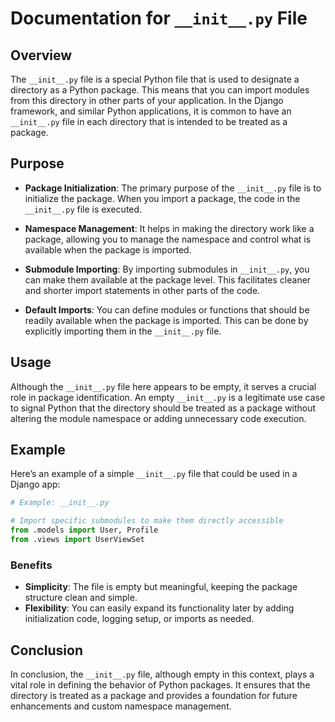 # Documentation for `__init__.py` File

## Overview

The `__init__.py` file is a special Python file that is used to designate a directory as a Python package. This means that you can import modules from this directory in other parts of your application. In the Django framework, and similar Python applications, it is common to have an `__init__.py` file in each directory that is intended to be treated as a package.

## Purpose

- **Package Initialization**: The primary purpose of the `__init__.py` file is to initialize the package. When you import a package, the code in the `__init__.py` file is executed.

- **Namespace Management**: It helps in making the directory work like a package, allowing you to manage the namespace and control what is available when the package is imported.

- **Submodule Importing**: By importing submodules in `__init__.py`, you can make them available at the package level. This facilitates cleaner and shorter import statements in other parts of the code.

- **Default Imports**: You can define modules or functions that should be readily available when the package is imported. This can be done by explicitly importing them in the `__init__.py` file.

## Usage

Although the `__init__.py` file here appears to be empty, it serves a crucial role in package identification. An empty `__init__.py` is a legitimate use case to signal Python that the directory should be treated as a package without altering the module namespace or adding unnecessary code execution.

## Example

Here’s an example of a simple `__init__.py` file that could be used in a Django app:

```python
# Example: __init__.py

# Import specific submodules to make them directly accessible
from .models import User, Profile
from .views import UserViewSet
```

### Benefits

- **Simplicity**: The file is empty but meaningful, keeping the package structure clean and simple.
- **Flexibility**: You can easily expand its functionality later by adding initialization code, logging setup, or imports as needed.

## Conclusion

In conclusion, the `__init__.py` file, although empty in this context, plays a vital role in defining the behavior of Python packages. It ensures that the directory is treated as a package and provides a foundation for future enhancements and custom namespace management.